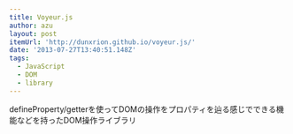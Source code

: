 ```yaml
---
title: Voyeur.js
author: azu
layout: post
itemUrl: 'http://dunxrion.github.io/voyeur.js/'
date: '2013-07-27T13:40:51.148Z'
tags:
  - JavaScript
  - DOM
  - library
---
```

defineProperty/getterを使ってDOMの操作をプロパティを辿る感じでできる機能などを持ったDOM操作ライブラリ

